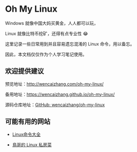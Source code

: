 # Oh My Linux 

Windows 就像中国大妈买黄金，人人都可以玩，

Linux 就像比特币挖矿，还得有点专业性 :joy:

这里记录一些日常用到并且容易遗忘混淆的 Linux 命令，用以备忘。

因此，本文档仅仅作为个人学习笔记使用。


## 欢迎提供建议

预览地址：http://wencaizhang.com/oh-my-linux/

备用地址：https://wencaizhang.github.io/oh-my-linux/

源码仓库地址：[GitHub: wencaizhang/oh-my-linux](https://github.com/wencaizhang/oh-my-linux)


## 可能有用的网站

+ [Linux命令大全](http://man.linuxde.net/)

+ [鳥哥的 Linux 私房菜](http://linux.vbird.org/)
